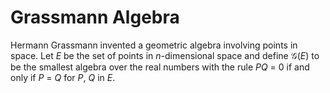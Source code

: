 ﻿# Grassmann Algebra

Hermann Grassmann invented a geometric algebra involving points in space.
Let _E_ be the set of points in _n_-dimensional space and define
𝒢(_E_) to be the smallest algebra over the real numbers with the
rule _P_​_Q_ = 0 if and only if _P_ = _Q_ for _P_, _Q_ in _E_.